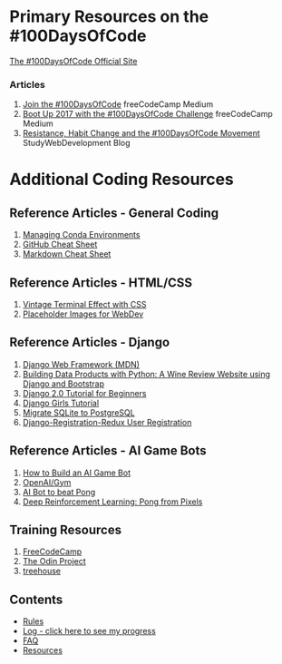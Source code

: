 # Primary Resources on the #100DaysOfCode

[The #100DaysOfCode Official Site](http://100daysofcode.com/)

### Articles
1. [Join the #100DaysOfCode](https://medium.freecodecamp.com/join-the-100daysofcode-556ddb4579e4) freeCodeCamp Medium
2. [Boot Up 2017 with the #100DaysOfCode Challenge](https://medium.freecodecamp.com/start-2017-with-the-100daysofcode-improved-and-updated-18ce604b237b) freeCodeCamp Medium 
3. [Resistance, Habit Change and the #100DaysOfCode Movement](https://studywebdevelopment.com/100-days-of-code.html) StudyWebDevelopment Blog

# Additional Coding Resources

## Reference Articles - General Coding
1. [Managing Conda Environments](https://conda.io/docs/user-guide/tasks/manage-environments.html)
2. [GitHub Cheat Sheet](https://services.github.com/on-demand/downloads/github-git-cheat-sheet.pdf)
3. [Markdown Cheat Sheet](https://guides.github.com/pdfs/markdown-cheatsheet-online.pdf)

## Reference Articles - HTML/CSS
1. [Vintage Terminal Effect with CSS](https://blog.carbonfive.com/2015/01/07/vintage-terminal-effect-in-css3/)
2. [Placeholder Images for WebDev](http://placeimg.com)

## Reference Articles - Django
1. [Django Web Framework (MDN)](https://developer.mozilla.org/en-US/docs/Learn/Server-side/Django)
2. [Building Data Products with Python: A Wine Review Website using Django and Bootstrap]()
3. [Django 2.0 Tutorial for Beginners](https://djangoforbeginners.com)
4. [Django Girls Tutorial](https://tutorial.djangogirls.org/en/)
5. [Migrate SQLite to PostgreSQL](https://stackoverflow.com/questions/3476606/django-what-are-the-best-practices-to-migrate-a-project-from-sqlite-to-posgresq)
6. [Django-Registration-Redux User Registration](https://django-registration-redux.readthedocs.io/en/latest/index.html)

## Reference Articles - AI Game Bots
1. [How to Build an AI Game Bot](https://medium.freecodecamp.org/how-to-build-an-ai-game-bot-using-openai-gym-and-universe-f2eb9bfbb40a)
2. [OpenAI/Gym](https://gym.openai.com/docs/)
3. [AI Bot to beat Pong](https://medium.com/@dhruvp/how-to-write-a-neural-network-to-play-pong-from-scratch-956b57d4f6e0)
4. [Deep Reinforcement Learning: Pong from Pixels](http://karpathy.github.io/2016/05/31/rl/)

## Training Resources
1. [FreeCodeCamp](https://www.freecodecamp.com)
2. [The Odin Project](http://www.theodinproject.com/)
3. [treehouse](https://teamtreehouse.com)

## Contents
* [Rules](rules.md)
* [Log - click here to see my progress](log.md)
* [FAQ](FAQ.md)
* [Resources](resources.md)
